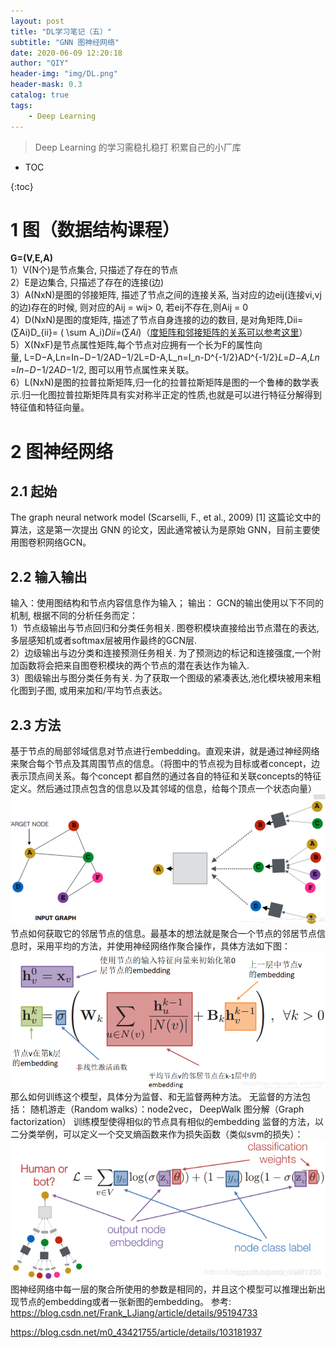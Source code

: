 ```yaml
---
layout: post
title: "DL学习笔记（五）"
subtitle: "GNN 图神经网络"
date: 2020-06-09 12:20:18
author: "QIY"
header-img: "img/DL.png"
header-mask: 0.3
catalog: true
tags:
    - Deep Learning
---
```


> Deep Learning 的学习需稳扎稳打 积累自己的小厂库

* TOC

{:toc}

# 1 图（数据结构课程）
**G=(V,E,A)**<br />
1）V(N个)是节点集合, 只描述了存在的节点<br />
2）E是边集合, 只描述了存在的连接(边)<br />
3）A(NxN)是图的邻接矩阵, 描述了节点之间的连接关系,
当对应的边eij(连接vi,vj的边)存在的时候, 则对应的Aij = wij\> 0, 若eij不存在,则Aij = 0<br />
4）D(NxN)是图的度矩阵, 描述了节点自身连接的边的数目, 是对角矩阵,Dii=(∑Ai)D_{ii}= ( \\sum
A_i)*Dii*​=(∑*Ai*​)（[度矩阵和邻接矩阵的关系可以参考这里](https://blog.csdn.net/Frank_LJiang/article/details/95214027)）<br />
5）X(NxF)是节点属性矩阵,每个节点对应拥有一个长为F的属性向量, L=D−A,Ln=In−D−1/2AD−1/2L=D-A,L_n=I_n-D\^{-1/2}AD\^{-1/2}*L*=*D*−*A*,*Ln*​=*In*​−*D*−1/2*AD*−1/2,
图可以用节点属性来关联。<br />
6）L(NxN)是图的拉普拉斯矩阵,归一化的拉普拉斯矩阵是图的一个鲁棒的数学表示.归一化图拉普拉斯矩阵具有实对称半正定的性质,也就是可以进行特征分解得到特征值和特征向量。<br />
# 2 图神经网络
## 2.1 起始
The graph neural network model (Scarselli, F., et al., 2009) [1]
这篇论文中的算法，这是第一次提出 GNN 的论文，因此通常被认为是原始
GNN，目前主要使用图卷积网络GCN。
## 2.2 输入输出
输入：使用图结构和节点内容信息作为输入；
输出：
GCN的输出使用以下不同的机制, 根据不同的分析任务而定：<br />
1）节点级输出与节点回归和分类任务相关. 图卷积模块直接给出节点潜在的表达,多层感知机或者softmax层被用作最终的GCN层.<br />
2）边级输出与边分类和连接预测任务相关. 为了预测边的标记和连接强度,一个附加函数将会把来自图卷积模块的两个节点的潜在表达作为输入.<br />
3）图级输出与图分类任务有关. 为了获取一个图级的紧凑表达,池化模块被用来粗化图到子图, 或用来加和/平均节点表达。<br />
## 2.3 方法
基于节点的局部邻域信息对节点进行embedding。直观来讲，就是通过神经网络来聚合每个节点及其周围节点的信息。（将图中的节点视为目标或者concept，边表示顶点间关系。每个concept
都自然的通过各自的特征和关联concepts的特征定义。然后通过顶点包含的信息以及其邻域的信息，给每个顶点一个状态向量）
![](/img/in-post/200609_GNN/63f9dfb95bdce67e0eaeb964c8158ac3.png)
节点如何获取它的邻居节点的信息。最基本的想法就是聚合一个节点的邻居节点信息时，采用平均的方法，并使用神经网络作聚合操作，具体方法如下图：
![](/img/in-post/200609_GNN/6567c247fdcb809e00d787686a4a3c59.png)
那么如何训练这个模型，具体分为监督、和无监督两种方法。
无监督的方法包括：
随机游走（Random walks）：node2vec， DeepWalk
图分解（Graph factorization）
训练模型使得相似的节点具有相似的embedding
监督的方法，以二分类举例，可以定义一个交叉熵函数来作为损失函数（类似svm的损失）：
![](/img/in-post/200609_GNN/7552b140229686d1faafeb152e335969.png)
图神经网络中每一层的聚合所使用的参数是相同的，并且这个模型可以推理出新出现节点的embedding或者一张新图的embedding。
参考:
<https://blog.csdn.net/Frank_LJiang/article/details/95194733>

<https://blog.csdn.net/m0_43421755/article/details/103181937>
